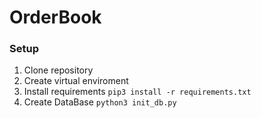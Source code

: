 # OrderBook 


### Setup 

1. Clone repository 
2. Create virtual enviroment
3. Install requirements `pip3 install -r requirements.txt`
1. Create DataBase ```python3 init_db.py```